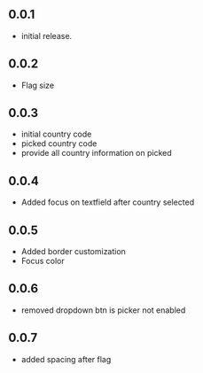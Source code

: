 ## 0.0.1

* initial release.

## 0.0.2

* Flag size

## 0.0.3
* initial country code
* picked country code 
* provide all country information on picked

## 0.0.4
* Added focus on textfield after country selected

## 0.0.5
* Added border customization
* Focus color

## 0.0.6
* removed dropdown btn is picker not enabled

## 0.0.7
* added spacing after flag